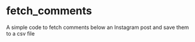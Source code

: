 # fetch_comments
A simple code to fetch comments below an Instagram post and save them to a csv file
